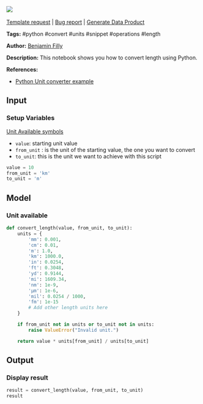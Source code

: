 <a href="https://app.naas.ai/user-redirect/naas/downloader?url=https://raw.githubusercontent.com/jupyter-naas/awesome-notebooks/master/Python/Python_Convert_length.ipynb" target="_parent"><img src="https://naasai-public.s3.eu-west-3.amazonaws.com/Open_in_Naas_Lab.svg"/></a><br><br><a href="https://github.com/jupyter-naas/awesome-notebooks/issues/new?assignees=&labels=&template=template-request.md&title=Tool+-+Action+of+the+notebook+">Template request</a> | <a href="https://github.com/jupyter-naas/awesome-notebooks/issues/new?assignees=&labels=bug&template=bug_report.md&title=Python+-+Convert+length:+Error+short+description">Bug report</a> | <a href="https://app.naas.ai/user-redirect/naas/downloader?url=https://raw.githubusercontent.com/jupyter-naas/awesome-notebooks/master/Naas/Naas_Start_data_product.ipynb" target="_parent">Generate Data Product</a>

**Tags:** #python #convert #units #snippet #operations #length 

**Author:** [Benjamin Filly](https://www.linkedin.com/in/benjamin-filly-05427727a/)

**Description:** This notebook shows you how to convert length using Python.

**References:**
- [Python Unit converter example](https://stackoverflow.com/questions/32091117/simple-unit-converter-in-python)

## Input

### Setup Variables
[Unit Available symbols](https://github.com/Benjifilly/My_notebooks/wiki/Unit-symbols#length--distance-category-length)
- `value`: starting unit value
- `from_unit` : is the unit of the starting value, the one you want to convert
- `to_unit`: this is the unit we want to achieve with this script


```python
value = 10
from_unit = 'km'
to_unit = 'm'
```

## Model

### Unit available


```python
def convert_length(value, from_unit, to_unit):
    units = {
        'mm': 0.001,
        'cm': 0.01,
        'm': 1.0,
        'km': 1000.0,
        'in': 0.0254,
        'ft': 0.3048,
        'yd': 0.9144,
        'mi': 1609.34,
        'nm': 1e-9,
        'μm': 1e-6,
        'mil': 0.0254 / 1000,
        'fm': 1e-15
        # Add other length units here
    }

    if from_unit not in units or to_unit not in units:
        raise ValueError("Invalid unit.")

    return value * units[from_unit] / units[to_unit]
```

## Output

### Display result


```python
result = convert_length(value, from_unit, to_unit)
result
```

 
